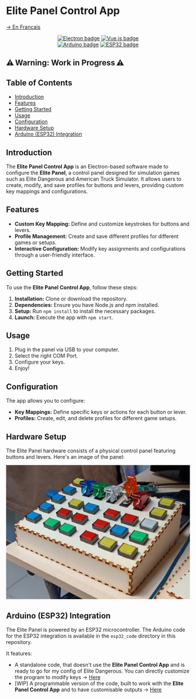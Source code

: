 # Elite Panel Control App
[→ En Français](/localizedReadme/README-fr.md)

<p align="center">
    <!--<img alt="Banner" title="Banner" src="/readme_sources/images/banner.png">-->
</p>
<p align="center">
    <a href="https://electronjs.org/" target="_blank"><img alt="Electron badge" title="Built with Electron!" src="https://img.shields.io/badge/Electron-4E44B6?style=for-the-badge&logo=electron&logoColor=white"/></a>
    <a href="https://vuejs.org/" target="_blank"><img alt="Vue.js badge" title="Using Vue.js!" src="https://img.shields.io/badge/Vue.js-4FC08D?style=for-the-badge&logo=vue.js&logoColor=white"/></a>
    </br>
    <a href="https://www.arduino.cc/" target="_blank"><img alt="Arduino badge" title="Using Arduino!" src="https://img.shields.io/badge/Arduino-00979D?style=for-the-badge&logo=arduino&logoColor=white"/></a>
    <a href="https://www.espressif.com/en/products/socs/esp32" target="_blank"><img alt="ESP32 badge" title="Using ESP32!" src="https://img.shields.io/badge/ESP32-DD4A23?style=for-the-badge&logo=espressif&logoColor=white"/></a>
</p>

## ⚠️ Warning: Work in Progress ⚠️

## Table of Contents

- [Introduction](#introduction)
- [Features](#features)
- [Getting Started](#getting-started)
- [Usage](#usage)
- [Configuration](#configuration)
- [Hardware Setup](#hardware-setup)
- [Arduino (ESP32) Integration](#arduino-esp32-integration)

## Introduction

The **Elite Panel Control App** is an Electron-based software made to configure the **Elite Panel**, a control panel designed for simulation games such as Elite Dangerous and American Truck Simulator. It allows users to create, modify, and save profiles for buttons and levers, providing custom key mappings and configurations.

## Features

- **Custom Key Mapping:** Define and customize keystrokes for buttons and levers.
- **Profile Management:** Create and save different profiles for different games or setups.
- **Interactive Configuration:** Modify key assignments and configurations through a user-friendly interface.

## Getting Started

To use the **Elite Panel Control App**, follow these steps:

1. **Installation:** Clone or download the repository.
2. **Dependencies:** Ensure you have Node.js and npm installed.
3. **Setup:** Run `npm install` to install the necessary packages.
4. **Launch:** Execute the app with `npm start`.

## Usage

1. Plug in the panel via USB to your computer.
2. Select the right COM Port.
3. Configure your keys.
4. Enjoy!

## Configuration

The app allows you to configure:

- **Key Mappings:** Define specific keys or actions for each button or lever.
- **Profiles:** Create, edit, and delete profiles for different game setups.

## Hardware Setup

The Elite Panel hardware consists of a physical control panel featuring buttons and levers. Here's an image of the panel:

![Elite Panel Hardware](/readme_sources/images/panelPhoto.png)

## Arduino (ESP32) Integration

The Elite Panel is powered by an ESP32 microcontroller. The Arduino code for the ESP32 integration is available in the `esp32_code` directory in this repository.  

It features:
 - A standalone code, that doesn't use the **Elite Panel Control App** and is ready to go for my config of Elite Dangerous. You can directly customize the program to modify keys → [Here](/esp32_code/standalone/standalone.ino)
 - [WIP] A programmable version of the code, built to work with the **Elite Panel Control App** and to have customisable outputs → [Here](/esp32_code/pcProgrammable/pcProgrammable.ino)